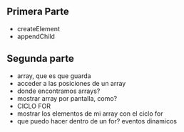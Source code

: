 ## Primera Parte
- createElement
- appendChild

## Segunda parte
- array, que es que guarda
- acceder a las posiciones de un array
- donde encontramos arrays?
- mostrar array por pantalla, como?
- CICLO FOR
- mostrar los elementos de mi array con el ciclo for
- que puedo hacer dentro de un for? eventos dinamicos